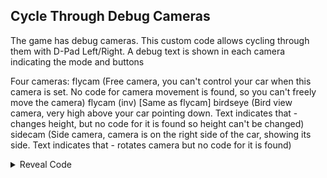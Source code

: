 ## Cycle Through Debug Cameras

The game has debug cameras. This custom code allows cycling through them with D-Pad Left/Right. A debug text is shown in each camera indicating the mode and buttons

Four cameras: 
flycam (Free camera, you can't control your car when this camera is set. No code for camera movement is found, so you can't freely move the camera)
flycam (inv) [Same as flycam]
birdseye (Bird view camera, very high above your car pointing down. Text indicates that - changes height, but no code for it is found so height can't be changed)
sidecam (Side camera, camera is on the right side of the car, showing its side. Text indicates that - rotates camera but no code for it is found)

<details>
<summary>Reveal Code</summary>

```armv7
C210363C 00000011
7C651B78 3D808055
A18CEE20 886500E0
718B0003 41820060
888500E1 2C040000
4C820020 718B0001
4082000C 38630001
48000008 3863FFFF
2C03FFFF 40820008
38600012 2C030003
40820008 38600011
2C030010 40820008
38600002 2C030012
40810008 38600000
986500E0 38800001
48000008 38800000
988500E1 4E800020
60000000 00000000
```
</details>